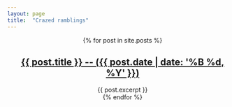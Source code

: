 ```yaml
---
layout: page
title:  "Crazed ramblings"
---
```

<center>
  <ul style="list-style: none;">
    {% for post in site.posts %}
      <li>
        <h2><a href="{{ post.url }}">{{ post.title }} -- ({{ post.date | date: '%B %d, %Y' }})</a></h2>
        {{ post.excerpt }}
      </li>
    {% endfor %}
  </ul>
</center>


